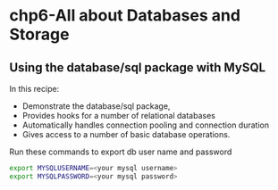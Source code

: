 # chp6-All about Databases and Storage

## Using the database/sql package with MySQL
In this recipe:
* Demonstrate the database/sql package,
* Provides hooks for a number of relational databases
* Automatically handles connection pooling and connection duration
* Gives access to a number of basic database operations.

Run these commands to export db user name and password
```bash
export MYSQLUSERNAME=<your mysql username>
export MYSQLPASSWORD=<your mysql password>
```